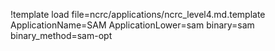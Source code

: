 !template load file=ncrc/applications/ncrc_level4.md.template ApplicationName=SAM ApplicationLower=sam binary=sam binary_method=sam-opt
